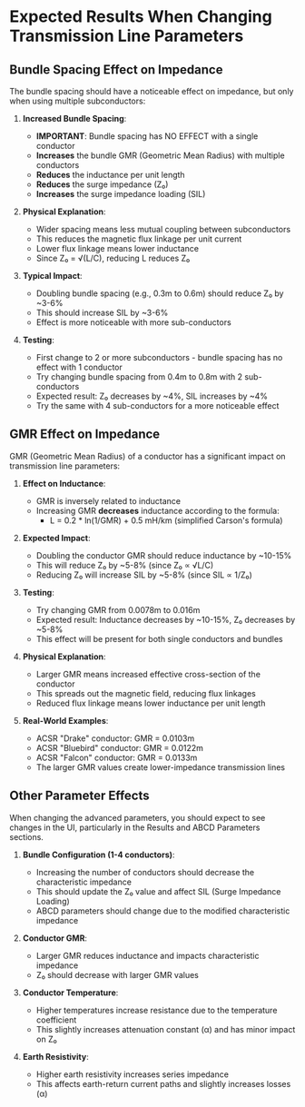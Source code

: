 # Expected Results When Changing Transmission Line Parameters

## Bundle Spacing Effect on Impedance

The bundle spacing should have a noticeable effect on impedance, but only when using multiple subconductors:

1. **Increased Bundle Spacing**:
   - **IMPORTANT**: Bundle spacing has NO EFFECT with a single conductor
   - **Increases** the bundle GMR (Geometric Mean Radius) with multiple conductors
   - **Reduces** the inductance per unit length
   - **Reduces** the surge impedance (Z₀)
   - **Increases** the surge impedance loading (SIL)

2. **Physical Explanation**:
   - Wider spacing means less mutual coupling between subconductors
   - This reduces the magnetic flux linkage per unit current
   - Lower flux linkage means lower inductance
   - Since Z₀ = √(L/C), reducing L reduces Z₀

3. **Typical Impact**:
   - Doubling bundle spacing (e.g., 0.3m to 0.6m) should reduce Z₀ by ~3-6%
   - This should increase SIL by ~3-6% 
   - Effect is more noticeable with more sub-conductors

4. **Testing**:
   - First change to 2 or more subconductors - bundle spacing has no effect with 1 conductor
   - Try changing bundle spacing from 0.4m to 0.8m with 2 sub-conductors
   - Expected result: Z₀ decreases by ~4%, SIL increases by ~4%
   - Try the same with 4 sub-conductors for a more noticeable effect

## GMR Effect on Impedance

GMR (Geometric Mean Radius) of a conductor has a significant impact on transmission line parameters:

1. **Effect on Inductance**:
   - GMR is inversely related to inductance
   - Increasing GMR **decreases** inductance according to the formula:
     - L = 0.2 * ln(1/GMR) + 0.5 mH/km (simplified Carson's formula)

2. **Expected Impact**:
   - Doubling the conductor GMR should reduce inductance by ~10-15%
   - This will reduce Z₀ by ~5-8% (since Z₀ ∝ √L/C)
   - Reducing Z₀ will increase SIL by ~5-8% (since SIL ∝ 1/Z₀)
   
3. **Testing**:
   - Try changing GMR from 0.0078m to 0.016m
   - Expected result: Inductance decreases by ~10-15%, Z₀ decreases by ~5-8%
   - This effect will be present for both single conductors and bundles

4. **Physical Explanation**:
   - Larger GMR means increased effective cross-section of the conductor
   - This spreads out the magnetic field, reducing flux linkages
   - Reduced flux linkage means lower inductance per unit length

5. **Real-World Examples**:
   - ACSR "Drake" conductor: GMR = 0.0103m
   - ACSR "Bluebird" conductor: GMR = 0.0122m
   - ACSR "Falcon" conductor: GMR = 0.0133m
   - The larger GMR values create lower-impedance transmission lines

## Other Parameter Effects

When changing the advanced parameters, you should expect to see changes in the UI, particularly in the Results and ABCD Parameters sections.

1. **Bundle Configuration (1-4 conductors)**:
   - Increasing the number of conductors should decrease the characteristic impedance
   - This should update the Z₀ value and affect SIL (Surge Impedance Loading)
   - ABCD parameters should change due to the modified characteristic impedance

2. **Conductor GMR**:
   - Larger GMR reduces inductance and impacts characteristic impedance
   - Z₀ should decrease with larger GMR values

3. **Conductor Temperature**:
   - Higher temperatures increase resistance due to the temperature coefficient
   - This slightly increases attenuation constant (α) and has minor impact on Z₀

4. **Earth Resistivity**:
   - Higher earth resistivity increases series impedance
   - This affects earth-return current paths and slightly increases losses (α)